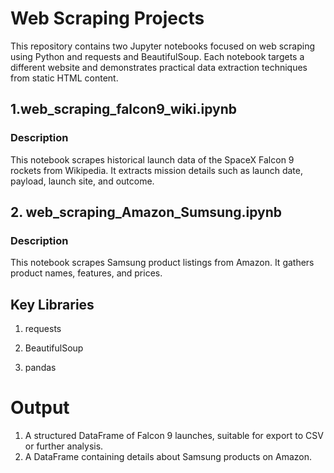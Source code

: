 # Web Scraping Projects
This repository contains two Jupyter notebooks focused on web scraping using Python and requests and BeautifulSoup. Each notebook targets a different website and demonstrates practical data extraction techniques from static HTML content.
## 1.web_scraping_falcon9_wiki.ipynb
### Description
This notebook scrapes historical launch data of the SpaceX Falcon 9 rockets from Wikipedia. It extracts mission details such as launch date, payload, launch site, and outcome.
## 2. web_scraping_Amazon_Sumsung.ipynb
### Description
This notebook scrapes Samsung product listings from Amazon. It gathers product names, features, and prices.
## Key Libraries
1. requests

2. BeautifulSoup

3. pandas
# Output
1. A structured DataFrame of Falcon 9 launches, suitable for export to CSV or further analysis.
2. A DataFrame containing details about Samsung products on Amazon.

